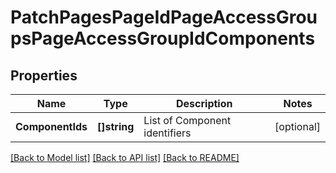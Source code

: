 # PatchPagesPageIdPageAccessGroupsPageAccessGroupIdComponents

## Properties
Name | Type | Description | Notes
------------ | ------------- | ------------- | -------------
**ComponentIds** | **[]string** | List of Component identifiers | [optional] 

[[Back to Model list]](../README.md#documentation-for-models) [[Back to API list]](../README.md#documentation-for-api-endpoints) [[Back to README]](../README.md)


